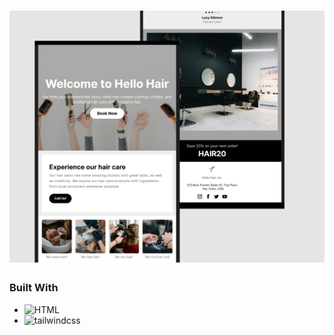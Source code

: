 # ![img](images/helloHairSetA.png)

### Built With

- ![HTML]
- ![tailwindcss]

[html]: https://img.shields.io/badge/html5-%23E34F26.svg?style=for-the-badge&logo=html5&logoColor=white
[tailwindcss]: https://img.shields.io/badge/tailwindcss-06B6D4?style=for-the-badge&logo=tailwindcss&logoColor=white
